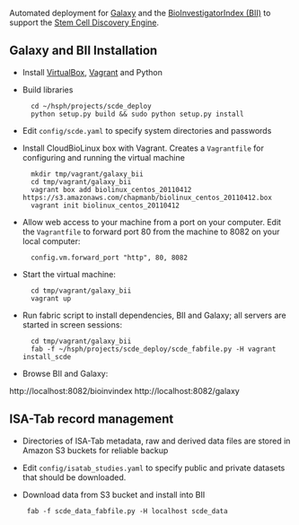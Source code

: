 Automated deployment for [Galaxy][1] and the
[BioInvestigatorIndex (BII)][2] to support the [Stem Cell Discovery Engine][3].

## Galaxy and BII Installation

- Install [VirtualBox][5], [Vagrant][4] and Python

- Build libraries

        cd ~/hsph/projects/scde_deploy
        python setup.py build && sudo python setup.py install

- Edit `config/scde.yaml` to specify system directories and passwords

- Install CloudBioLinux box with Vagrant. Creates a `Vagrantfile` for
  configuring and running the virtual machine

        mkdir tmp/vagrant/galaxy_bii
        cd tmp/vagrant/galaxy_bii
        vagrant box add biolinux_centos_20110412 https://s3.amazonaws.com/chapmanb/biolinux_centos_20110412.box
        vagrant init biolinux_centos_20110412

- Allow web access to your machine from a port on your computer. Edit
  the `Vagrantfile` to forward port 80 from the machine to 8082 on
  your local computer:

        config.vm.forward_port "http", 80, 8082

- Start the virtual machine:

        cd tmp/vagrant/galaxy_bii
        vagrant up

- Run fabric script to install dependencies, BII and Galaxy; all
  servers are started in screen sessions:

        cd tmp/vagrant/galaxy_bii
        fab -f ~/hsph/projects/scde_deploy/scde_fabfile.py -H vagrant install_scde

- Browse BII and Galaxy:

http://localhost:8082/bioinvindex
http://localhost:8082/galaxy

[1]: http://usegalaxy.org
[2]: http://isatab.sourceforge.net/
[3]: http://discovery.hsci.harvard.edu/
[4]: http://vagrantup.com/
[5]: http://www.virtualbox.org/

## ISA-Tab record management

- Directories of ISA-Tab metadata, raw and derived data files are
  stored in Amazon S3 buckets for reliable backup

- Edit `config/isatab_studies.yaml` to specify public and private
  datasets that should be downloaded.

- Download data from S3 bucket and install into BII

       fab -f scde_data_fabfile.py -H localhost scde_data

